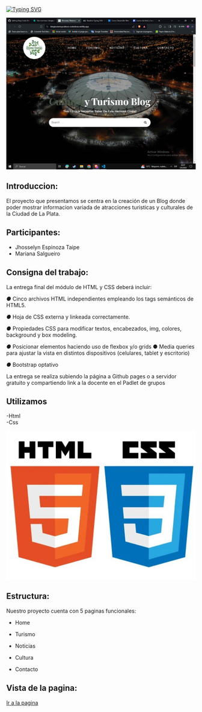 
[![Typing SVG](https://readme-typing-svg.demolab.com?font=Playfair&pause=1000&color=449CFD&random=false&width=435&lines=Turismo+%26+Cultura++Blog;Grupo++Code+Divas)](https://git.io/typing-svg)

![alt text](<assets\images\Captura de pantalla (3).png>)
## Introduccion:

El proyecto que presentamos se centra en la creación de un Blog donde poder mostrar informacion variada de atracciones turisticas y culturales de la Ciudad de La Plata. 

## Participantes:  

* Jhosselyn Espinoza Taipe
* Mariana Salgueiro


## Consigna del trabajo:  



La entrega final del módulo de HTML y CSS deberá incluir: 

*●* Cinco archivos HTML independientes empleando los tags semánticos de HTML5. 

*●* Hoja de CSS externa y linkeada correctamente. 

*●* Propiedades CSS para modificar textos, encabezados, img, colores, background y box modeling. 

*●* Posicionar elementos haciendo uso de flexbox y/o grids ● Media queries para ajustar la vista en distintos dispositivos (celulares, tablet y escritorio) 

*●* Bootstrap optativo 

La entrega se realiza subiendo la página a Github pages o a servidor gratuito y compartiendo link a la docente en el Padlet de grupos


 
## Utilizamos  
 
-Html  
-Css

![lenguajes utilizados](assets\images\lenguajes.jpg)


## Estructura:

Nuestro proyecto cuenta con 5 paginas funcionales:
* Home
 
* Turismo

* Noticias

* Cultura

* Contacto

## Vista de la pagina:

[Ir a la pagina](https://blogturismoycultura-codedivas.netlify.app)
